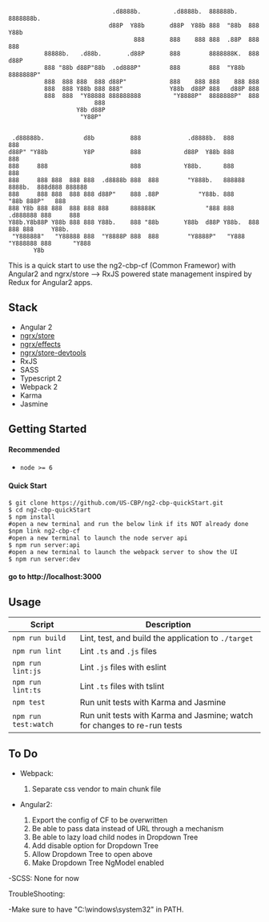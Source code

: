                                                                                                        
                                 .d8888b.         .d8888b.  888888b.   8888888b.                       
                                d88P  Y88b       d88P  Y88b 888  "88b  888   Y88b                      
                                       888       888    888 888  .88P  888    888                      
              88888b.   .d88b.       .d88P       888        8888888K.  888   d88P                      
              888 "88b d88P"88b  .od888P"        888        888  "Y88b 8888888P"                       
              888  888 888  888 d88P"            888    888 888    888 888                             
              888  888 Y88b 888 888"             Y88b  d88P 888   d88P 888                             
              888  888  "Y88888 888888888         "Y8888P"  8888888P"  888                             
                            888                                                                        
                       Y8b d88P                                                                        
                        "Y88P"                                                                         
                                                                                                       
                                                                                                       
     .d88888b.           d8b          888             .d8888b.  888                     888            
    d88P" "Y88b          Y8P          888            d88P  Y88b 888                     888            
    888     888                       888            Y88b.      888                     888            
    888     888 888  888 888  .d8888b 888  888        "Y888b.   888888  8888b.  888d888 888888         
    888     888 888  888 888 d88P"    888 .88P           "Y88b. 888        "88b 888P"   888            
    888 Y8b 888 888  888 888 888      888888K              "888 888    .d888888 888     888            
    Y88b.Y8b88P Y88b 888 888 Y88b.    888 "88b       Y88b  d88P Y88b.  888  888 888     Y88b.          
     "Y888888"   "Y88888 888  "Y8888P 888  888        "Y8888P"   "Y888 "Y888888 888      "Y888         
           Y8b                                                                                         
                                                                                                       
                                                                                                       

This is a quick start to use the ng2-cbp-cf (Common Framewor) with Angular2 and ngrx/store
--> RxJS powered state management inspired by Redux for Angular2 apps.


Stack
-----

- Angular 2
- [ngrx/store](https://github.com/ngrx/store)
- [ngrx/effects](https://github.com/ngrx/effects)
- [ngrx/store-devtools](https://github.com/ngrx/store-devtools)
- RxJS
- SASS
- Typescript 2
- Webpack 2
- Karma
- Jasmine


Getting Started
---------------

#### Recommended
- `node >= 6`

#### Quick Start
```shell
$ git clone https://github.com/US-CBP/ng2-cbp-quickStart.git
$ cd ng2-cbp-quickStart
$ npm install
#open a new terminal and run the below link if its NOT already done 
$npm link ng2-cbp-cf
#open a new terminal to launch the node server api
$ npm run server:api
#open a new terminal to launch the webpack server to show the UI
$ npm run server:dev
```
#### go to http://localhost:3000

Usage
-----

|Script|Description|
|---|---|
|`npm run build`|Lint, test, and build the application to `./target`|
|`npm run lint`|Lint `.ts` and `.js` files|
|`npm run lint:js`|Lint `.js` files with eslint|
|`npm run lint:ts`|Lint `.ts` files with tslint|
|`npm test`|Run unit tests with Karma and Jasmine|
|`npm run test:watch`|Run unit tests with Karma and Jasmine; watch for changes to re-run tests|


To Do
-----
- Webpack:
    1. Separate css vendor to main chunk file

- Angular2:
    1. Export the config of CF to be overwritten
    2. Be able to pass data instead of URL through a mechanism
    3. Be able to lazy load child nodes in Dropdown Tree
    4. Add disable option for Dropdown Tree
    5. Allow Dropdown Tree to open above
    6. Make Dropdown Tree NgModel enabled

-SCSS:
    None for now

TroubleShooting:

-Make sure to have "C:\windows\system32" in PATH. 
